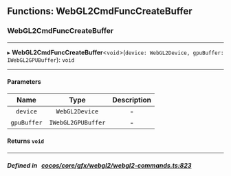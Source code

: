 ## Functions: WebGL2CmdFuncCreateBuffer

### WebGL2CmdFuncCreateBuffer


___
▸ **WebGL2CmdFuncCreateBuffer**<`void`\>(`device: WebGL2Device, gpuBuffer: IWebGL2GPUBuffer`): `void`
___


#### Parameters

| Name | Type | Description |
| :------: | :------: | :------: |
| `device` | `WebGL2Device` | - |
| `gpuBuffer` | `IWebGL2GPUBuffer` | - |

#### Returns `void` 
___


##### Defined in &nbsp;   [cocos/core/gfx/webgl2/webgl2-commands.ts:823](https://github.com/cocos-creator/engine/blob/c7bf6b8a9/cocos/core/gfx/webgl2/webgl2-commands.ts#L823)&nbsp;
